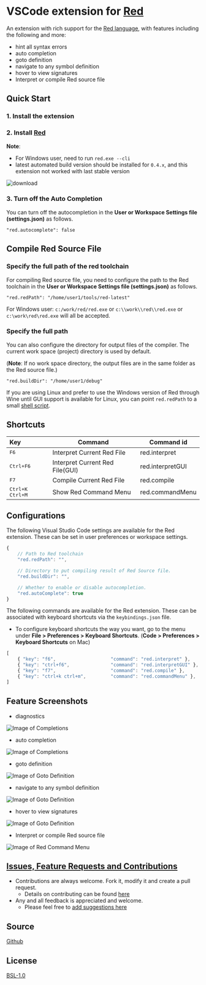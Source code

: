 # VSCode extension for [Red](https://www.red-lang.org/)

An extension with rich support for the [Red language](https://www.red-lang.org/), with features including the following and more:

* hint all syntax errors
* auto completion
* goto definition
* navigate to any symbol definition
* hover to view signatures
* Interpret or compile Red source file

## Quick Start

### 1. Install the extension
### 2. Install [Red](http://www.red-lang.org/p/download.html)

**Note**:

* For Windows user, need to run ```red.exe --cli```
* latest automated build version should be installed for `0.4.x`, and this extension not worked with last stable version

![download](https://cdn.jsdelivr.net/gh/red/VScode-extension/images/download.png)

### 3. Turn off the Auto Completion

  You can turn off the autocompletion in the **User or Workspace Settings file (settings.json)** as follows.

  ```
  "red.autocomplete": false
  ```

## Compile Red Source File

### Specify the full path of the red toolchain

For compiling Red source file, you need to configure the path to the Red toolchain in the **User or Workspace Settings file (settings.json)** as follows.

  ```
  "red.redPath": "/home/user1/tools/red-latest"
  ```

For Windows user: `c:/work/red/red.exe` or `c:\\work\\red\\red.exe` or `c:\work\red\red.exe` will all be accepted.

### Specify the full path

You can also configure the directory for output files of the compiler. The current work space (project) directory is used by default.

(**Note**: If no work space directory, the output files are in the same folder as the Red source file.)


  ```
  "red.buildDir": "/home/user1/debug"
  ```


If you are using Linux and prefer to use the Windows version of Red through Wine until GUI support is available for Linux, you can point `red.redPath` to a small [shell script](https://github.com/red/red/wiki/Visual-Studio-Code-Plugin#running-red-through-wine-on-linux).

## Shortcuts

| Key                       | Command                           | Command id         |
| :------------------------ | --------------------------------- | ------------------ |
| <kbd>F6</kbd>             | Interpret Current Red File        | red.interpret      |
| <kbd>Ctrl+F6</kbd>        | Interpret Current Red File(GUI)   | red.interpretGUI   |
| <kbd>F7</kbd>             | Compile Current Red File          | red.compile        |
| <kbd>Ctrl+K Ctrl+M</kbd>  | Show Red Command Menu             | red.commandMenu    |

## Configurations

The following Visual Studio Code settings are available for the Red extension.  These can be set in user preferences or workspace settings.

```javascript
{
    // Path to Red toolchain
    "red.redPath": "",

    // Directory to put compiling result of Red Source file.
    "red.buildDir": "",

    // Whether to enable or disable autocompletion.
    "red.autoComplete": true
}
```

The following commands are available for the Red extension. These can be associated with keyboard shortcuts via the `keybindings.json` file.
* To configure keyboard shortcuts the way you want, go to the menu under **File > Preferences > Keyboard Shortcuts**. (**Code > Preferences > Keyboard Shortcuts** on Mac)

```javascript
[
    { "key": "f6",                    "command": "red.interpret" },
    { "key": "ctrl+f6",               "command": "red.interpretGUI" },
    { "key": "f7",                    "command": "red.compile" },
    { "key": "ctrl+k ctrl+m",         "command": "red.commandMenu" },
]
```

## Feature Screenshots

* diagnostics

![Image of Completions](https://cdn.jsdelivr.net/gh/red/VScode-extension/images/diagnostics.gif)

* auto completion

![Image of Completions](https://cdn.jsdelivr.net/gh/red/VScode-extension/images/completion.gif)

* goto definition

![Image of Goto Definition](https://cdn.jsdelivr.net/gh/red/VScode-extension/images/goto-definition.gif)

* navigate to any symbol definition

![Image of Goto Definition](https://cdn.jsdelivr.net/gh/red/VScode-extension/images/goto-symbols.gif)

* hover to view signatures

![Image of Goto Definition](https://cdn.jsdelivr.net/gh/red/VScode-extension/images/hover.gif)

* Interpret or compile Red source file

![Image of Red Command Menu](https://cdn.jsdelivr.net/gh/red/VScode-extension/images/redmenu.gif)


## [Issues, Feature Requests and Contributions](https://github.com/red/VScode-extension/issues)

* Contributions are always welcome. Fork it, modify it and create a pull request.
  + Details on contributing can be found [here](https://github.com/red/VScode-extension/wiki/Contribution) 
* Any and all feedback is appreciated and welcome.
  * Please feel free to [add suggestions here](https://github.com/red/VScode-extension/issues)

## Source

[Github](https://github.com/red/VScode-extension)
​                
## License

[BSL-1.0](https://raw.githubusercontent.com/red/VScode-extension/master/LICENSE)

